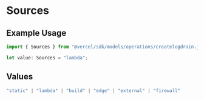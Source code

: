 # Sources

## Example Usage

```typescript
import { Sources } from "@vercel/sdk/models/operations/createlogdrain.js";

let value: Sources = "lambda";
```

## Values

```typescript
"static" | "lambda" | "build" | "edge" | "external" | "firewall"
```